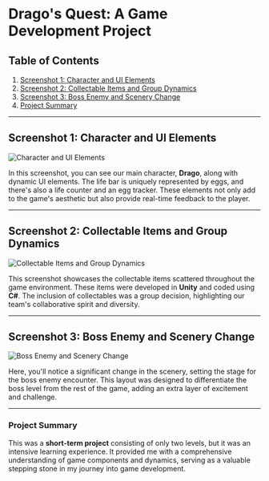 
# **Drago's Quest: A Game Development Project**

## **Table of Contents**
1. [Screenshot 1: Character and UI Elements](#screenshot-1-character-and-ui-elements)
2. [Screenshot 2: Collectable Items and Group Dynamics](#screenshot-2-collectable-items-and-group-dynamics)
3. [Screenshot 3: Boss Enemy and Scenery Change](#screenshot-3-boss-enemy-and-scenery-change)
4. [Project Summary](#project-summary)

---

## **Screenshot 1: Character and UI Elements**
![Character and UI Elements](https://github.com/Durand-P/Dragos_Quest_GameDev/assets/101646966/d32a220f-75ce-4f36-b235-b18b8af156b3)

In this screenshot, you can see our main character, **Drago**, along with dynamic UI elements. The life bar is uniquely represented by eggs, and there's also a life counter and an egg tracker. These elements not only add to the game's aesthetic but also provide real-time feedback to the player.

---

## **Screenshot 2: Collectable Items and Group Dynamics**
![Collectable Items and Group Dynamics](https://github.com/Durand-P/Dragos_Quest_GameDev/assets/101646966/f596b0b1-ddb4-471f-bc0a-73796dfb43f7)

This screenshot showcases the collectable items scattered throughout the game environment. These items were developed in **Unity** and coded using **C#**. The inclusion of collectables was a group decision, highlighting our team's collaborative spirit and diversity.

---

## **Screenshot 3: Boss Enemy and Scenery Change**
![Boss Enemy and Scenery Change](https://github.com/Durand-P/Dragos_Quest_GameDev/assets/101646966/ae0be890-d7e0-4b43-9a43-730d8a5a15dc)

Here, you'll notice a significant change in the scenery, setting the stage for the boss enemy encounter. This layout was designed to differentiate the boss level from the rest of the game, adding an extra layer of excitement and challenge.

---

### **Project Summary**
This was a **short-term project** consisting of only two levels, but it was an intensive learning experience. It provided me with a comprehensive understanding of game components and dynamics, serving as a valuable stepping stone in my journey into game development.

